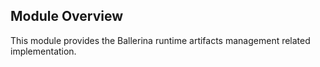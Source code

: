 ## Module Overview

This module provides the Ballerina runtime artifacts management related implementation.
